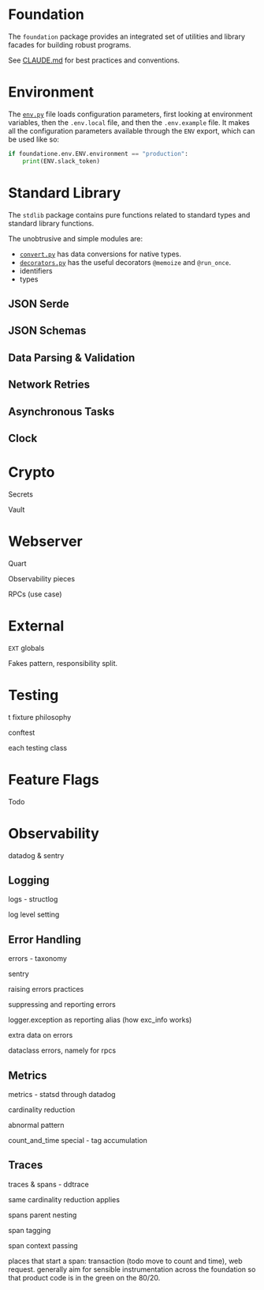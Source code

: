 # Foundation

The `foundation` package provides an integrated set of utilities and library facades for building robust programs. 

See [CLAUDE.md](./CLAUDE.md) for best practices and conventions.

# Environment

The [`env.py`](./env.py) file loads configuration parameters, first looking at environment variables, then the `.env.local` file, and then the `.env.example` file. It makes all the configuration parameters available through the `ENV` export, which can be used like so:

```python
if foundatione.env.ENV.environment == "production":
    print(ENV.slack_token)
```

# Standard Library

The `stdlib` package contains pure functions related to standard types and standard library functions.

The unobtrusive and simple modules are:

- [`convert.py`](./convert.py) has data conversions for native types.
- [`decorators.py`](./decorators.py) has the useful decorators `@memoize` and `@run_once`.
- identifiers
- types

## JSON Serde

## JSON Schemas

## Data Parsing & Validation

## Network Retries

## Asynchronous Tasks

## Clock

# Crypto

Secrets

Vault

# Webserver

Quart

Observability pieces

RPCs (use case)

# External

`EXT` globals

Fakes pattern, responsibility split.

# Testing

t fixture philosophy

conftest

each testing class

# Feature Flags

Todo

# Observability

datadog & sentry

## Logging

logs - structlog

log level setting

## Error Handling

errors - taxonomy

sentry

raising errors practices

suppressing and reporting errors

logger.exception as reporting alias (how exc_info works)

extra data on errors

dataclass errors, namely for rpcs

## Metrics

metrics - statsd through datadog

cardinality reduction

abnormal pattern

count_and_time special - tag accumulation

## Traces

traces & spans - ddtrace

same cardinality reduction applies

spans parent nesting

span tagging

span context passing

places that start a span: transaction (todo move to count and time), web request. generally aim for
sensible instrumentation across the foundation so that product code is in the green on the 80/20.

